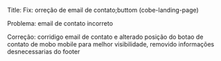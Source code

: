 Title: Fix: orreção de email de contato;buttom (cobe-landing-page)

Problema: email de contato incorreto


Correção: corridigo email de contato e alterado posição do botao de contato de mobo mobile para melhor visibilidade, removido informações desnecessarias do footer
